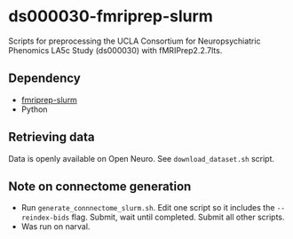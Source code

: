 # ds000030-fmriprep-slurm
Scripts for preprocessing the UCLA Consortium for Neuropsychiatric Phenomics LA5c Study (ds000030) with fMRIPrep2.2.7lts.
## Dependency
- [fmriprep-slurm](https://simexp-documentation.readthedocs.io/en/latest/giga_preprocessing/preprocessing.html)
- Python
## Retrieving data
Data is openly available on Open Neuro. See `download_dataset.sh` script.
## Note on connectome generation
- Run `generate_connnectome_slurm.sh`. Edit one script so it includes the `--reindex-bids` flag. Submit, wait until completed. Submit all other scripts.
- Was run on narval.
